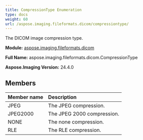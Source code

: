 ```yaml
---
title: CompressionType Enumeration
type: docs
weight: 60
url: /aspose.imaging.fileformats.dicom/compressiontype/
---
```


The DICOM image compression type.

**Module:** [aspose.imaging.fileformats.dicom](/imaging/python-net/aspose.imaging.fileformats.dicom/)

**Full Name:** aspose.imaging.fileformats.dicom.CompressionType

**Aspose.Imaging Version:** 24.4.0

## **Members**
| **Member name** | **Description** |
| :- | :- |
| JPEG | The JPEG compression. |
| JPEG2000 | The JPEG 2000 compression. |
| NONE | The none compression. |
| RLE | The RLE compression. |
